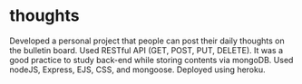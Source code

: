 # thoughts
Developed a personal project that people can post their daily thoughts on the bulletin board. Used RESTful API (GET, POST, PUT, DELETE). It was a good practice to study back-end while storing contents via mongoDB. Used nodeJS, Express, EJS, CSS, and mongoose. Deployed using heroku. 
